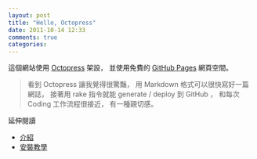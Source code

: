```yaml
---
layout: post
title: "Hello, Octopress"
date: 2011-10-14 12:33
comments: true
categories: 
---
```


這個網站使用 [Octopress](http://octopress.org/) 架設，
並使用免費的 [GitHub Pages](http://pages.github.com/) 網頁空間。

> 看到 Octopress 讓我覺得很驚豔，
> 用 Markdown 格式可以很快寫好一篇網誌，
> 接著用 rake 指令就能 generate / deploy 到 GitHub ，
> 和每次 Coding 工作流程很接近，
> 有一種親切感。

延伸閱讀

* [介紹](http://lyhdev.com/note:octopress)
* [安裝教學](http://blog.lyhdev.com/2011/10/octopress-github-markdown.html)

